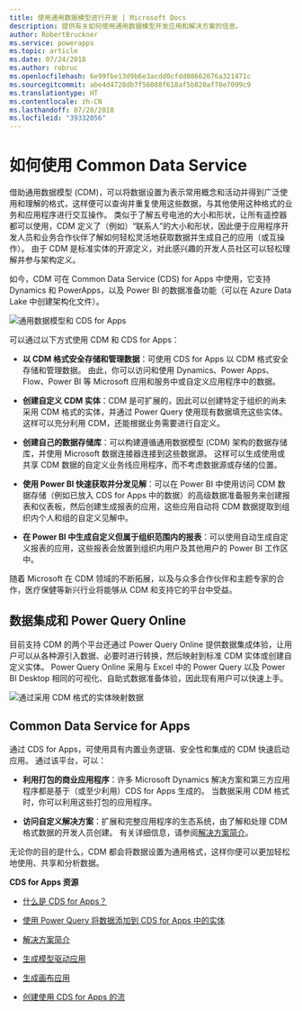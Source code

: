 ```yaml
---
title: 使用通用数据模型进行开发 | Microsoft Docs
description: 提供有关如何使用通用数据模型开发应用和解决方案的信息。
author: RobertBruckner
ms.service: powerapps
ms.topic: article
ms.date: 07/24/2018
ms.author: robruc
ms.openlocfilehash: 6e99fbe13d9b6e3acdd0cfdd08662676a321471c
ms.sourcegitcommit: abe4d4728db7f56088f618af5b820af78e7099c9
ms.translationtype: HT
ms.contentlocale: zh-CN
ms.lasthandoff: 07/28/2018
ms.locfileid: "39332056"
---
```

# <a name="how-to-use-the-common-data-model"></a>如何使用 Common Data Service

借助通用数据模型 (CDM)，可以将数据设置为表示常用概念和活动并得到广泛使用和理解的格式，这样便可以查询并重复使用这些数据，与其他使用这种格式的业务和应用程序进行交互操作。 类似于了解五号电池的大小和形状，让所有遥控器都可以使用，CDM 定义了（例如）“联系人”的大小和形状，因此便于应用程序开发人员和业务合作伙伴了解如何轻松灵活地获取数据并生成自己的应用（或互操作）。 由于 CDM 是标准实体的开源定义，对此感兴趣的开发人员社区可以轻松理解并参与架构定义。

如今，CDM 可在 Common Data Service (CDS) for Apps 中使用，它支持 Dynamics 和 PowerApps，以及 Power BI 的数据准备功能（可以在 Azure Data Lake 中创建架构化文件）。

![通用数据模型和 CDS for Apps](media/cdm-with-cds.png)

可以通过以下方式使用 CDM 和 CDS for Apps：

-   **以 CDM 格式安全存储和管理数据**：可使用 CDS for Apps 以 CDM 格式安全存储和管理数据。 由此，你可以访问和使用 Dynamics、Power Apps、Flow、Power BI 等 Microsoft 应用和服务中或自定义应用程序中的数据。

-   **创建自定义 CDM 实体**：CDM 是可扩展的，因此可以创建特定于组织的尚未采用 CDM 格式的实体，并通过 Power Query 使用现有数据填充这些实体。 这样可以充分利用 CDM，还能根据业务需要进行自定义。

-   **创建自己的数据存储库**：可以构建遵循通用数据模型 (CDM) 架构的数据存储库，并使用 Microsoft 数据连接器连接到这些数据源。 这样可以生成使用或共享 CDM 数据的自定义业务线应用程序，而不考虑数据源或存储的位置。

-   **使用 Power BI 快速获取并分发见解**：可以在 Power BI 中使用访问 CDM 数据存储（例如已放入 CDS for Apps 中的数据）的高级数据准备服务来创建报表和仪表板，然后创建生成报表的应用，这些应用自动将 CDM 数据提取到组织内个人和组的自定义见解中。

-   **在 Power BI 中生成自定义但属于组织范围内的报表**：可以使用自动生成自定义报表的应用，这些报表会放置到组织内用户及其他用户的 Power BI 工作区中。

随着 Microsoft 在 CDM 领域的不断拓展，以及与众多合作伙伴和主题专家的合作，医疗保健等新兴行业将能够从 CDM 和支持它的平台中受益。

## <a name="data-integration-and-power-query-online"></a>数据集成和 Power Query Online

目前支持 CDM 的两个平台还通过 Power Query Online 提供数据集成体验，让用户可以从各种源引入数据、必要时进行转换，然后映射到标准 CDM 实体或创建自定义实体。 Power Query Online 采用与 Excel 中的 Power Query 以及 Power BI Desktop 相同的可视化、自助式数据准备体验，因此现有用户可以快速上手。

![通过采用 CDM 格式的实体映射数据](media/cdm-map-entities.png)

## <a name="common-data-service-for-apps"></a>Common Data Service for Apps

通过 CDS for Apps，可使用具有内置业务逻辑、安全性和集成的 CDM 快速启动应用。 通过该平台，可以：

-   **利用打包的商业应用程序**：许多 Microsoft Dynamics 解决方案和第三方应用程序都是基于（或至少利用）CDS for Apps 生成的。 当数据采用 CDM 格式时，你可以利用这些打包的应用程序。

-   **访问自定义解决方案**：扩展和完整应用程序的生态系统，由了解和处理 CDM 格式数据的开发人员创建。 有关详细信息，请参阅[解决方案简介](https://docs.microsoft.com/powerapps/developer/common-data-service/introduction-solutions)。

无论你的目的是什么，CDM 都会将数据设置为通用格式，这样你便可以更加轻松地使用、共享和分析数据。

**CDS for Apps 资源**

-   [什么是 CDS for Apps？](https://docs.microsoft.com/powerapps/maker/common-data-service/data-platform-intro)

-   [使用 Power Query 将数据添加到 CDS for Apps 中的实体](https://docs.microsoft.com/powerapps/maker/common-data-service/data-platform-cds-newentity-pq)

-   [解决方案简介](https://docs.microsoft.com/powerapps/developer/common-data-service/introduction-solutions)

-   [生成模型驱动应用](https://docs.microsoft.com/powerapps/maker/model-driven-apps/model-driven-app-overview)

-   [生成画布应用](https://docs.microsoft.com/powerapps/maker/canvas-apps/getting-started)

-   [创建使用 CDS for Apps 的流](https://docs.microsoft.com/flow/common-data-model-intro)

